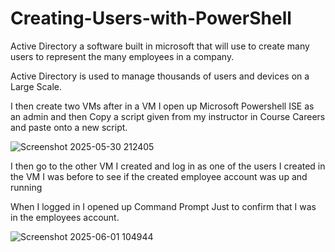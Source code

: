 # Creating-Users-with-PowerShell
Active Directory a software built in microsoft that will use to create many users to represent the many employees in a company.

Active Directory is used to manage thousands of users and devices on a Large Scale.

I then create two VMs after in a VM I open up Microsoft Powershell ISE as an admin and then Copy a script given from my instructor in Course Careers and paste onto a new script.

![Screenshot 2025-05-30 212405](https://github.com/user-attachments/assets/ba7f3653-bea0-4bc0-a7d1-9f8370be748d)

I then go to the other VM I created and log in as one of the users I created in the VM I was before to see if the created employee account was up and running

When I logged in I opened up Command Prompt Just to confirm that I was in the employees account.

![Screenshot 2025-06-01 104944](https://github.com/user-attachments/assets/7893620a-4d29-4a42-aa11-db64da3d5465)

